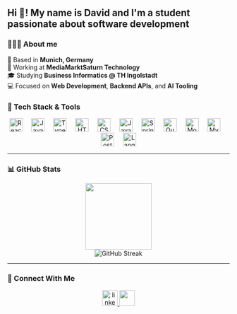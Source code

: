 <h2 align="left">Hi 👋! My name is David and I'm a student passionate about software development</h2>
 
###

### 🙋🏻‍♂️ About me
📍 Based in **Munich, Germany**  
💼 Working at **MediaMarktSaturn Technology**  
🎓 Studying **Business Informatics @ TH Ingolstadt**  
💻 Focused on **Web Development**, **Backend APIs**, and **AI Tooling**  

### 🚀 Tech Stack & Tools

<div align="center">
  <img src="https://cdn.jsdelivr.net/gh/devicons/devicon/icons/react/react-original.svg" height="30" alt="React" />
  <img width="12"/>
  <img src="https://cdn.jsdelivr.net/gh/devicons/devicon/icons/javascript/javascript-original.svg" height="30" alt="JavaScript" />
  <img width="12"/>
  <img src="https://cdn.jsdelivr.net/gh/devicons/devicon/icons/typescript/typescript-original.svg" height="30" alt="TypeScript" />
  <img width="12"/>
  <img src="https://cdn.jsdelivr.net/gh/devicons/devicon/icons/html5/html5-original.svg" height="30" alt="HTML5" />
  <img width="12"/>
  <img src="https://cdn.jsdelivr.net/gh/devicons/devicon/icons/css3/css3-original.svg" height="30" alt="CSS3" />
  <img width="12"/>
  <img src="https://cdn.jsdelivr.net/gh/devicons/devicon/icons/java/java-original.svg" height="30" alt="Java" />
  <img width="12"/>
  <img src="https://cdn.jsdelivr.net/gh/devicons/devicon/icons/spring/spring-original.svg" height="30" alt="Spring Boot" />
  <img width="12"/>
  <img src="https://cdn.jsdelivr.net/gh/devicons/devicon/icons/quarkus/quarkus-original.svg" height="30" alt="Quarkus" />
  <img width="12"/>
  <img src="https://cdn.jsdelivr.net/gh/devicons/devicon/icons/mongodb/mongodb-original.svg" height="30" alt="MongoDB" />
  <img width="12"/>
  <img src="https://cdn.jsdelivr.net/gh/devicons/devicon/icons/mysql/mysql-original.svg" height="30" alt="MySQL" />
  <img width="12"/>
  <img src="https://cdn.jsdelivr.net/gh/devicons/devicon/icons/postgresql/postgresql-original.svg" height="30" alt="PostgreSQL" />
  <img width="12"/>
  <img src="https://registry.npmmirror.com/@lobehub/icons-static-png/latest/files/dark/langchain-color.png" height="30" alt="LangChain" />
</div>

---

### 📊 GitHub Stats

<div align="center">
<img src="https://github-readme-stats.vercel.app/api/top-langs?username=luffdavid&layout=compact&theme=dracula&langs_count=6&hide_border=false" height="150" />
</div>
<div align="center">
  <img src="https://github-readme-streak-stats.herokuapp.com/?user=luffdavid&theme=green-nur" alt="GitHub Streak" />
</div>

---

### 💬 Connect With Me
 
<div align="center">
<a href="https://www.linkedin.com/in/david-luff-228985223/" target="_blank">
<img src="https://img.shields.io/static/v1?message=LinkedIn&logo=linkedin&label=&color=0077B5&logoColor=white&labelColor=&style=for-the-badge" height="35" alt="linkedin logo"  />
</a>
<a href="mailto:kontakt@davidluff.de" target="_blank">
  <img src="https://img.shields.io/static/v1?message=Mail&logo=maildotru&label=&color=red&logoColor=white&style=for-the-badge" height="35" />
</a>

</div>
 
###
 
<br clear="both">
  
###
